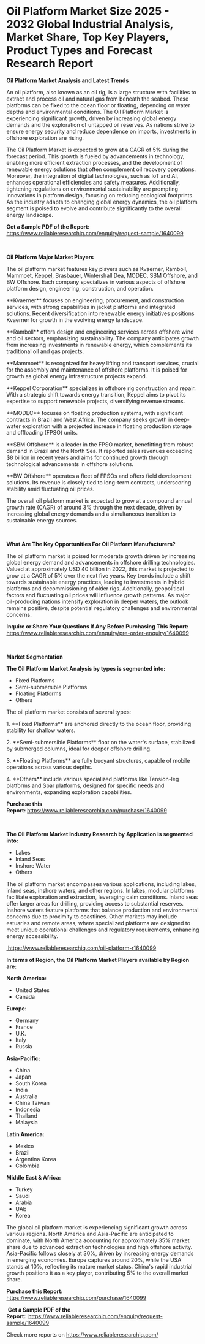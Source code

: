 <p><h1>Oil Platform Market Size 2025 - 2032 Global Industrial Analysis, Market Share, Top Key Players, Product Types and Forecast Research Report</h1></p><p><strong>Oil Platform Market Analysis and Latest Trends</strong></p>
<p><p>An oil platform, also known as an oil rig, is a large structure with facilities to extract and process oil and natural gas from beneath the seabed. These platforms can be fixed to the ocean floor or floating, depending on water depths and environmental conditions. The Oil Platform Market is experiencing significant growth, driven by increasing global energy demands and the exploration of untapped oil reserves. As nations strive to ensure energy security and reduce dependence on imports, investments in offshore exploration are rising.</p><p>The Oil Platform Market is expected to grow at a CAGR of 5% during the forecast period. This growth is fueled by advancements in technology, enabling more efficient extraction processes, and the development of renewable energy solutions that often complement oil recovery operations. Moreover, the integration of digital technologies, such as IoT and AI, enhances operational efficiencies and safety measures. Additionally, tightening regulations on environmental sustainability are prompting innovations in platform design, focusing on reducing ecological footprints. As the industry adapts to changing global energy dynamics, the oil platform segment is poised to evolve and contribute significantly to the overall energy landscape.</p></p>
<p><strong>Get a Sample PDF of the Report:&nbsp;</strong> <a href="https://www.reliableresearchiq.com/enquiry/request-sample/1640099?utm_campaign=2456&utm_medium=2&utm_source=Github&utm_content=ia&utm_term=05032025&utm_id=oil-platform">https://www.reliableresearchiq.com/enquiry/request-sample/1640099</a></p>
<p>&nbsp;</p>
<p><strong>Oil Platform Major Market Players</strong></p>
<p><p>The oil platform market features key players such as Kvaerner, Ramboll, Mammoet, Keppel, Brasbauer, Wintershall Dea, MODEC, SBM Offshore, and BW Offshore. Each company specializes in various aspects of offshore platform design, engineering, construction, and operation.</p><p>**Kvaerner** focuses on engineering, procurement, and construction services, with strong capabilities in jacket platforms and integrated solutions. Recent diversification into renewable energy initiatives positions Kvaerner for growth in the evolving energy landscape.</p><p>**Ramboll** offers design and engineering services across offshore wind and oil sectors, emphasizing sustainability. The company anticipates growth from increasing investments in renewable energy, which complements its traditional oil and gas projects.</p><p>**Mammoet** is recognized for heavy lifting and transport services, crucial for the assembly and maintenance of offshore platforms. It is poised for growth as global energy infrastructure projects expand.</p><p>**Keppel Corporation** specializes in offshore rig construction and repair. With a strategic shift towards energy transition, Keppel aims to pivot its expertise to support renewable projects, diversifying revenue streams.</p><p>**MODEC** focuses on floating production systems, with significant contracts in Brazil and West Africa. The company seeks growth in deep-water exploration with a projected increase in floating production storage and offloading (FPSO) units.</p><p>**SBM Offshore** is a leader in the FPSO market, benefitting from robust demand in Brazil and the North Sea. It reported sales revenues exceeding $8 billion in recent years and aims for continued growth through technological advancements in offshore solutions.</p><p>**BW Offshore** operates a fleet of FPSOs and offers field development solutions. Its revenue is closely tied to long-term contracts, underscoring stability amid fluctuating oil prices.</p><p>The overall oil platform market is expected to grow at a compound annual growth rate (CAGR) of around 3% through the next decade, driven by increasing global energy demands and a simultaneous transition to sustainable energy sources.</p></p>
<p>&nbsp;</p>
<p><strong>What Are The Key Opportunities For Oil Platform Manufacturers?</strong></p>
<p><p>The oil platform market is poised for moderate growth driven by increasing global energy demand and advancements in offshore drilling technologies. Valued at approximately USD 40 billion in 2022, this market is projected to grow at a CAGR of 5% over the next five years. Key trends include a shift towards sustainable energy practices, leading to investments in hybrid platforms and decommissioning of older rigs. Additionally, geopolitical factors and fluctuating oil prices will influence growth patterns. As major oil-producing nations intensify exploration in deeper waters, the outlook remains positive, despite potential regulatory challenges and environmental concerns.</p></p>
<p><strong>Inquire or Share Your Questions If Any Before Purchasing This Report:</strong> <a href="https://www.reliableresearchiq.com/enquiry/pre-order-enquiry/1640099?utm_campaign=2456&utm_medium=2&utm_source=Github&utm_content=ia&utm_term=05032025&utm_id=oil-platform">https://www.reliableresearchiq.com/enquiry/pre-order-enquiry/1640099</a></p>
<p>&nbsp;</p>
<p><strong>Market Segmentation</strong></p>
<p><strong>The Oil Platform Market Analysis by types is segmented into:</strong></p>
<p><ul><li>Fixed Platforms</li><li>Semi-submersible Platforms</li><li>Floating Platforms</li><li>Others</li></ul></p>
<p><p>The oil platform market consists of several types: </p><p>1. **Fixed Platforms** are anchored directly to the ocean floor, providing stability for shallow waters. </p><p>2. **Semi-submersible Platforms** float on the water's surface, stabilized by submerged columns, ideal for deeper offshore drilling. </p><p>3. **Floating Platforms** are fully buoyant structures, capable of mobile operations across various depths. </p><p>4. **Others** include various specialized platforms like Tension-leg platforms and Spar platforms, designed for specific needs and environments, expanding exploration capabilities.</p></p>
<p><strong>Purchase this Report:&nbsp;</strong><a href="https://www.reliableresearchiq.com/purchase/1640099?utm_campaign=2456&utm_medium=2&utm_source=Github&utm_content=ia&utm_term=05032025&utm_id=oil-platform">https://www.reliableresearchiq.com/purchase/1640099</a></p>
<p>&nbsp;</p>
<p><strong>The Oil Platform Market Industry Research by Application is segmented into:</strong></p>
<p><ul><li>Lakes</li><li>Inland Seas</li><li>Inshore Water</li><li>Others</li></ul></p>
<p><p>The oil platform market encompasses various applications, including lakes, inland seas, inshore waters, and other regions. In lakes, modular platforms facilitate exploration and extraction, leveraging calm conditions. Inland seas offer larger areas for drilling, providing access to substantial reserves. Inshore waters feature platforms that balance production and environmental concerns due to proximity to coastlines. Other markets may include estuaries and remote areas, where specialized platforms are designed to meet unique operational challenges and regulatory requirements, enhancing energy accessibility.</p></p>
<p><a href="https://www.reliableresearchiq.com/oil-platform-r1640099?utm_campaign=2456&utm_medium=2&utm_source=Github&utm_content=ia&utm_term=05032025&utm_id=oil-platform">&nbsp;https://www.reliableresearchiq.com/oil-platform-r1640099</a></p>
<p><strong>In terms of Region, the Oil Platform Market Players available by Region are:</strong></p>
<p>
    <p> <strong> North America: </strong>
        <ul>
            <li>United States</li>
            <li>Canada</li>
        </ul>
        </p> 
    <p> <strong> Europe: </strong>
        <ul>
            <li>Germany</li>
            <li>France</li>
            <li>U.K.</li>
            <li>Italy</li>
            <li>Russia</li>
        </ul>
        </p> 
    <p> <strong> Asia-Pacific: </strong>
        <ul>
            <li>China</li>
            <li>Japan</li>
            <li>South Korea</li>
            <li>India</li>
            <li>Australia</li>
            <li>China Taiwan</li>
            <li>Indonesia</li>
            <li>Thailand</li>
            <li>Malaysia</li>
        </ul>
        </p> 
    <p> <strong> Latin America: </strong>
        <ul>
            <li>Mexico</li>
            <li>Brazil</li>
            <li>Argentina Korea</li>
            <li>Colombia</li>
        </ul>
        </p> 
    <p> <strong> Middle East & Africa: </strong>
        <ul>
            <li>Turkey</li>
            <li>Saudi</li>
            <li>Arabia</li>
            <li>UAE</li>
            <li>Korea</li>
        </ul>
    </p>
    </p>
<p><p>The global oil platform market is experiencing significant growth across various regions. North America and Asia-Pacific are anticipated to dominate, with North America accounting for approximately 35% market share due to advanced extraction technologies and high offshore activity. Asia-Pacific follows closely at 30%, driven by increasing energy demands in emerging economies. Europe captures around 20%, while the USA stands at 10%, reflecting its mature market status. China's rapid industrial growth positions it as a key player, contributing 5% to the overall market share.</p></p>
<p><strong>Purchase this Report: </strong><a href="https://www.reliableresearchiq.com/purchase/1640099?utm_campaign=2456&utm_medium=2&utm_source=Github&utm_content=ia&utm_term=05032025&utm_id=oil-platform">https://www.reliableresearchiq.com/purchase/1640099</a></p>
<p>&nbsp;<strong>Get a Sample PDF of the Report:&nbsp;&nbsp;</strong><a href="https://www.reliableresearchiq.com/enquiry/request-sample/1640099?utm_campaign=2456&utm_medium=2&utm_source=Github&utm_content=ia&utm_term=05032025&utm_id=oil-platform">https://www.reliableresearchiq.com/enquiry/request-sample/1640099</a></p>
<p><strong></strong></p>
<p>Check more reports on <a href="https://www.reliableresearchiq.com/?utm_campaign=2456&utm_medium=2&utm_source=Github&utm_content=ia&utm_term=05032025&utm_id=oil-platform">https://www.reliableresearchiq.com/</a></p>